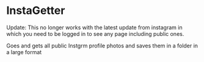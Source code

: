 # InstaGetter

Update: This no longer works with the latest update from instagram in which you need to be logged in to see any page including public ones.

Goes and gets all public Instgrm profile photos and saves them in a folder in a large format
